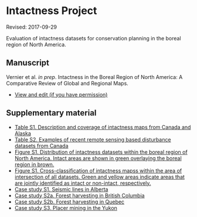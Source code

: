 # Intactness Project

Revised: 2017-09-29

Evaluation of intactness datasets for conservation planning in the boreal region of North America.

## Manuscript

Vernier et al. <i>in prep</i>. Intactness in the Boreal Region of North America: A Comparative Review of Global and Regional Maps.

  - [View and edit (if you have permission)](https://docs.google.com/document/d/1t7SJR31ZEPKSE6_SFjXWUyZBYFX_7XMxYBjC9vOKFnQ/edit)

## Supplementary material

* [Table S1. Description and coverage of intactness maps from Canada and Alaska](http://www.beaconswiki.ca/intactness/tableS1_intact.html)
* [Table S2. Examples of recent remote sensing based disturbance datasets from Canada](http://www.beaconswiki.ca/intactness/tableS2_disturb.html)
* [Figure S1. Distribution of intactness datasets within the boreal region of North America. Intact areas are shown in green overlaying the boreal region in brown.](http://www.beaconswiki.ca/intactness/figureS1_cover.html)
* [Figure S1. Cross-classification of intactness mapss within the area of intersection of all datasets. Green and yellow areas indicate areas that are jointly identified as intact or non-intact, respectively.](http://www.beaconswiki.ca/intactness/figureS2_cross.html)
* [Case study S1. Seismic lines in Alberta](http://www.beaconswiki.ca/intactness/case_study_ab.html)
* [Case study S2a. Forest harvesting in British Columbia](http://www.beaconswiki.ca/intactness/case_study_bc.html)
* [Case study S2b. Forest harvesting in Quebec](http://www.beaconswiki.ca/intactness/case_study_qc.html)
* [Case study S3. Placer mining in the Yukon](http://www.beaconswiki.ca/intactness/case_study_yt.html)
